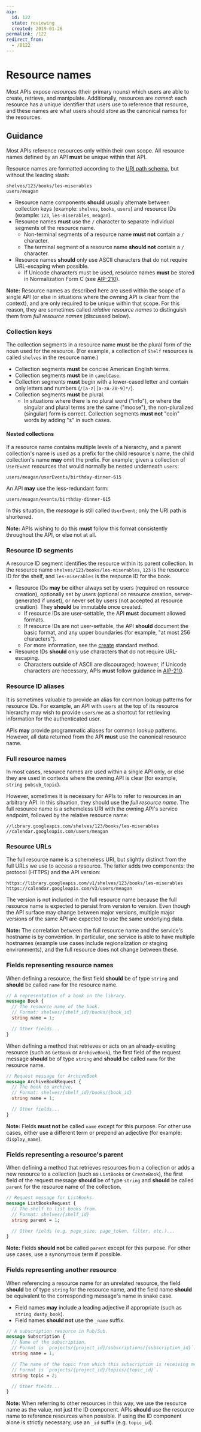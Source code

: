 ```yaml
---
aip:
  id: 122
  state: reviewing
  created: 2019-01-26
permalink: /122
redirect_from:
  - /0122
---
```


# Resource names

Most APIs expose _resources_ (their primary nouns) which users are able to
create, retrieve, and manipulate. Additionally, resources are _named_: each
resource has a unique identifier that users use to reference that resource, and
these names are what users should _store_ as the canonical names for the
resources.

## Guidance

Most APIs reference resources only within their own scope. All resource names
defined by an API **must** be unique within that API.

Resource names are formatted according to the [URI path schema][], but without
the leading slash:

    shelves/123/books/les-miserables
    users/meagan

- Resource name components **should** usually alternate between collection keys
  (example: `shelves`, `books`, `users`) and resource IDs (example: `123`,
  `les-miserables`, `meagan`).
- Resource names **must** use the `/` character to separate individual segments
  of the resource name.
  - Non-terminal segments of a resource name **must not** contain a `/`
    character.
  - The terminal segment of a resource name **should not** contain a `/`
    character.
- Resource names **should** only use ASCII characters that do not require
  URL-escaping when possible.
  - If Unicode characters must be used, resource names **must** be stored in
    Normalization Form C (see [AIP-210][]).

**Note:** Resource names as described here are used within the scope of a
single API (or else in situations where the owning API is clear from the
context), and are only required to be unique within that scope. For this
reason, they are sometimes called _relative resource names_ to distinguish them
from _full resource names_ (discussed below).

[uri path schema]: http://tools.ietf.org/html/rfc3986#appendix-A

### Collection keys

The collection segments in a resource name **must** be the plural form of the
noun used for the resource. (For example, a collection of `Shelf` resources is
called `shelves` in the resource name.)

- Collection segments **must** be concise American English terms.
- Collection segments **must** be in `camelCase`.
- Collection segments **must** begin with a lower-cased letter and contain only
  letters and numbers (`/[a-z][a-zA-Z0-9]*/`).
- Collection segments **must** be plural.
  - In situations where there is no plural word ("info"), or where the singular
    and plural terms are the same ("moose"), the non-pluralized (singular) form
    is correct. Collection segments **must not** "coin" words by adding "s" in
    such cases.

#### Nested collections

If a resource name contains multiple levels of a hierarchy, and a parent
collection's name is used as a prefix for the child resource's name, the child
collection's name **may** omit the prefix. For example, given a collection of
`UserEvent` resources that would normally be nested underneath `users`:

```
users/meagan/userEvents/birthday-dinner-615
```

An API **may** use the less-redundant form:

```
users/meagan/events/birthday-dinner-615
```

In this situation, the _message_ is still called `UserEvent`; only the URI path
is shortened.

**Note:** APIs wishing to do this **must** follow this format consistently
throughout the API, or else not at all.

### Resource ID segments

A resource ID segment identifies the resource within its parent collection. In
the resource name `shelves/123/books/les-miserables`, `123` is the resource ID
for the shelf, and `les-miserables` is the resource ID for the book.

- Resource IDs **may** be either always set by users (required on resource
  creation), optionally set by users (optional on resource creation,
  server-generated if unset), or never set by users (not accepted at resource
  creation). They **should** be immutable once created.
  - If resource IDs are user-settable, the API **must** document allowed
    formats.
  - If resource IDs are not user-settable, the API **should** document the
    basic format, and any upper boundaries (for example, "at most 256
    characters").
  - For more information, see the [create][] standard method.
- Resource IDs **should** only use characters that do not require URL-escaping.
  - Characters outside of ASCII are discouraged; however, if Unicode characters
    are necessary, APIs **must** follow guidance in [AIP-210][].

[create]: ./0133.md#user-specified-ids
[aip-210]: ./0210.md

### Resource ID aliases

It is sometimes valuable to provide an alias for common lookup patterns for
resource IDs. For example, an API with `users` at the top of its resource
hierarchy may wish to provide `users/me` as a shortcut for retrieving
information for the authenticated user.

APIs **may** provide programmatic aliases for common lookup patterns. However,
all data returned from the API **must** use the canonical resource name.

### Full resource names

In most cases, resource names are used within a single API only, or else they
are used in contexts where the owning API is clear (for example,
`string pubsub_topic`).

However, sometimes it is necessary for APIs to refer to resources in an
arbitrary API. In this situation, they should use the _full resource name_. The
full resource name is a schemeless URI with the owning API's service endpoint,
followed by the relative resource name:

```
//library.googleapis.com/shelves/123/books/les-miserables
//calendar.googleapis.com/users/meagan
```

### Resource URLs

The full resource name is a schemeless URI, but slightly distinct from the full
URLs we use to access a resource. The latter adds two components: the protocol
(HTTPS) and the API version:

```
https://library.googleapis.com/v1/shelves/123/books/les-miserables
https://calendar.googleapis.com/v3/users/meagan
```

The version is not included in the full resource name because the full resource
name is expected to persist from version to version. Even though the API
surface may change between major versions, multiple major versions of the same
API are expected to use the same underlying data.

**Note:** The correlation between the full resource name and the service's
hostname is by convention. In particular, one service is able to have multiple
hostnames (example use cases include regionalization or staging environments),
and the full resource does not change between these.

### Fields representing resource names

When defining a resource, the first field **should** be of type `string` and
**should** be called `name` for the resource name.

```proto
// A representation of a book in the library.
message Book {
  // The resource name of the book.
  // Format: shelves/{shelf_id}/books/{book_id}
  string name = 1;

  // Other fields...
}
```

When defining a method that retrieves or acts on an already-existing resource
(such as `GetBook` or `ArchiveBook`), the first field of the request message
**should** be of type `string` and **should** be called `name` for the resource
name.

```proto
// Request message for ArchiveBook
message ArchiveBookRequest {
  // The book to archive.
  // Format: shelves/{shelf_id}/books/{book_id}
  string name = 1;

  // Other fields...
}
```

**Note:** Fields **must not** be called `name` except for this purpose. For
other use cases, either use a different term or prepend an adjective (for
example: `display_name`).

### Fields representing a resource's parent

When defining a method that retrieves resources from a collection or adds a new
resource to a collection (such as `ListBooks` or `CreateBook`), the first field
of the request message **should** be of type `string` and **should** be called
`parent` for the resource name of the collection.

```proto
// Request message for ListBooks.
message ListBooksRequest {
  // The shelf to list books from.
  // Format: shelves/{shelf_id}
  string parent = 1;

  // Other fields (e.g. page_size, page_token, filter, etc.)...
}
```

**Note:** Fields **should not** be called `parent` except for this purpose. For
other use cases, use a synonymous term if possible.

### Fields representing another resource

When referencing a resource name for an unrelated resource, the field
**should** be of type `string` for the resource name, and the field name
**should** be equivalent to the corresponding message's name in snake case.

- Field names **may** include a leading adjective if appropriate (such as
  `string dusty_book`).
- Field names **should not** use the `_name` suffix.

```proto
// A subscription resource in Pub/Sub.
message Subscription {
  // Name of the subscription.
  // Format is `projects/{project_id}/subscriptions/{subscription_id}`.
  string name = 1;

  // The name of the topic from which this subscription is receiving messages.
  // Format is `projects/{project_id}/topics/{topic_id}`.
  string topic = 2;

  // Other fields...
}
```

**Note:** When referring to other resources in this way, we use the resource
name as the value, not just the ID component. APIs **should** use the resource
name to reference resources when possible. If using the ID component alone is
strictly necessary, use an `_id` suffix (e.g. `topic_id`).

